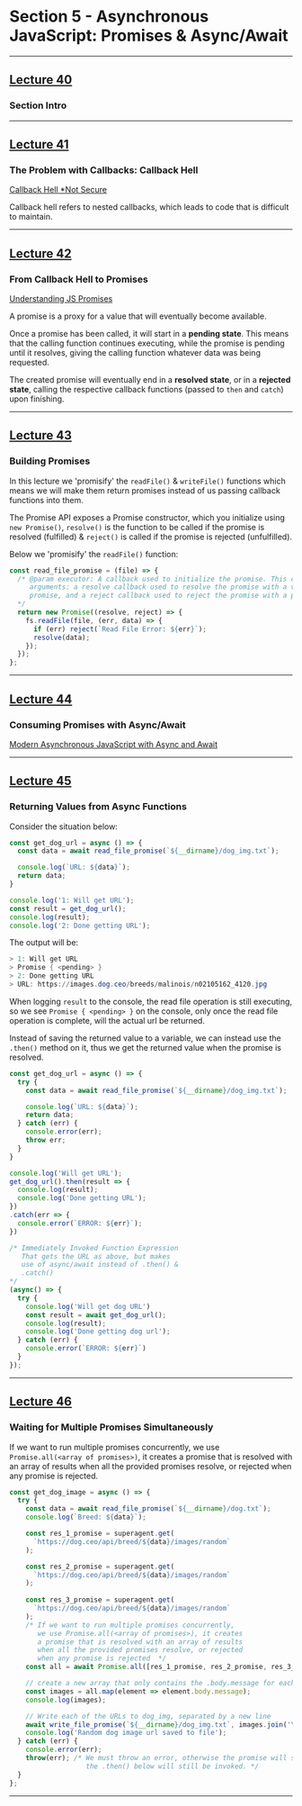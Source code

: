 # Section 5 - Asynchronous JavaScript: Promises & Async/Await

---

## [Lecture 40](https://www.udemy.com/course/nodejs-express-mongodb-bootcamp/learn/lecture/15064542)

### **Section Intro**

---

## [Lecture 41](https://www.udemy.com/course/nodejs-express-mongodb-bootcamp/learn/lecture/15064788)

### **The Problem with Callbacks: Callback Hell**

[Callback Hell *Not Secure](http://callbackhell.com/)

Callback hell refers to nested callbacks, which leads to code that is difficult to maintain.

---

## [Lecture 42](https://www.udemy.com/course/nodejs-express-mongodb-bootcamp/learn/lecture/15064542)

### **From Callback Hell to Promises**

[Understanding JS Promises](https://nodejs.dev/learn/understanding-javascript-promises)

A promise is a proxy for a value that will eventually become available.

Once a promise has been called, it will start in a **pending state**. This means that the calling function
continues executing, while the promise is pending until it resolves, giving the calling function whatever
data was being requested.

The created promise will eventually end in a **resolved state**, or in a **rejected state**, calling the
respective callback functions (passed to `then` and `catch`) upon finishing.

---

## [Lecture 43](https://www.udemy.com/course/nodejs-express-mongodb-bootcamp/learn/lecture/15064788)

### **Building Promises**

In this lecture we 'promisify' the `readFile()` & `writeFile()` functions which means we will make them
return promises instead of us passing callback functions into them.

The Promise API exposes a Promise constructor, which you initialize using `new Promise()`, `resolve()`
is the function to be called if the promise is resolved (fulfilled) & `reject()` is called if the
promise is rejected (unfulfilled).

Below we 'promisify' the `readFile()` function:

```JavaScript
const read_file_promise = (file) => {
  /* @param executor: A callback used to initialize the promise. This callback  is passed two 
     arguments: a resolve callback used to resolve the promise with a value or the result of another
     promise, and a reject callback used to reject the promise with a provided reason or error.
  */
  return new Promise((resolve, reject) => {
    fs.readFile(file, (err, data) => {
      if (err) reject(`Read File Error: ${err}`);
      resolve(data);
    });
  });
};
```

---

## [Lecture 44](https://www.udemy.com/course/nodejs-express-mongodb-bootcamp/learn/lecture/15064804)

### **Consuming Promises with Async/Await**

[Modern Asynchronous JavaScript with Async and Await](https://nodejs.dev/learn/modern-asynchronous-javascript-with-async-and-await)

---

## [Lecture 45](https://www.udemy.com/course/nodejs-express-mongodb-bootcamp/learn/lecture/15064806)

### **Returning Values from Async Functions**

Consider the situation below:

```JavaScript
const get_dog_url = async () => {
  const data = await read_file_promise(`${__dirname}/dog_img.txt`);

  console.log(`URL: ${data}`);
  return data;
}

console.log('1: Will get URL');
const result = get_dog_url();
console.log(result);
console.log('2: Done getting URL');
```

The output will be:

```PowerShell
> 1: Will get URL
> Promise { <pending> }
> 2: Done getting URL
> URL: https://images.dog.ceo/breeds/malinois/n02105162_4120.jpg
```

When logging `result` to the console, the read file operation is still executing,
so we see `Promise { <pending> }` on the console, only once the read file operation is complete, will the actual url be returned.

Instead of saving the returned value to a variable, we can instead use the `.then()` method on it, thus we get the returned value when the promise is resolved.

```Javascript
const get_dog_url = async () => {
  try {
    const data = await read_file_promise(`${__dirname}/dog_img.txt`);

    console.log(`URL: ${data}`);
    return data;
  } catch (err) {
    console.error(err);
    throw err;
  }
}

console.log('Will get URL');
get_dog_url().then(result => {
  console.log(result);
  console.log('Done getting URL');
})
.catch(err => {
  console.error(`ERROR: ${err}`);
})
```

```JavaScript
/* Immediately Invoked Function Expression 
   That gets the URL as above, but makes
   use of async/await instead of .then() &
   .catch()
*/
(async() => {
  try {
    console.log('Will get dog URL')
    const result = await get_dog_url();
    console.log(result);
    console.log('Done getting dog url');
  } catch (err) {
    console.error(`ERROR: ${err}`)
  }
});
```

---

## [Lecture 46](https://www.udemy.com/course/nodejs-express-mongodb-bootcamp/learn/lecture/15064808)

### **Waiting for Multiple Promises Simultaneously**

If we want to run multiple promises concurrently, we use `Promise.all(<array of promises>)`, it creates
a promise that is resolved with an array of results when all the provided promises resolve, or rejected
when any promise is rejected.

```JavaScript
const get_dog_image = async () => {
  try {
    const data = await read_file_promise(`${__dirname}/dog.txt`);
    console.log(`Breed: ${data}`);

    const res_1_promise = superagent.get(
      `https://dog.ceo/api/breed/${data}/images/random`
    );

    const res_2_promise = superagent.get(
      `https://dog.ceo/api/breed/${data}/images/random`
    );
    
    const res_3_promise = superagent.get(
      `https://dog.ceo/api/breed/${data}/images/random`
    );
    /* If we want to run multiple promises concurrently,
       we use Promise.all(<array of promises>), it creates
       a promise that is resolved with an array of results
       when all the provided promises resolve, or rejected
       when any promise is rejected  */
    const all = await Promise.all([res_1_promise, res_2_promise, res_3_promise]);

    // create a new array that only contains the .body.message for each promise result
    const images = all.map(element => element.body.message);
    console.log(images);

    // Write each of the URLs to dog_img, separated by a new line
    await write_file_promise(`${__dirname}/dog_img.txt`, images.join('\n'));
    console.log('Random dog image url saved to file');
  } catch (err) {
    console.error(err);
    throw(err); /* We must throw an error, otherwise the promise will still be resolved &
                   the .then() below will still be invoked. */
  }
};
```

---

